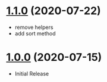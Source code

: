 <a name="1.1.0"></a>
# [1.1.0](https://github.com/awilum/array_dots) (2020-07-22)
* remove helpers
* add sort method

<a name="1.0.0"></a>
# [1.0.0](https://github.com/awilum/array_dots) (2020-07-15)
* Initial Release
